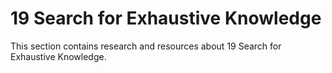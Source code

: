 # 19 Search for Exhaustive Knowledge

This section contains research and resources about 19 Search for Exhaustive Knowledge.